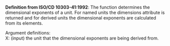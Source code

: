 **Definition from ISO/CD 10303-41:1992**: The function determines the dimensional exponents of a unit. For named units the dimensions attribute is returned and for derived units the dimensional exponents are calculated from its elements.

Argument definitions:  
X: (input) the unit that the dimensional exponents are being derived from.